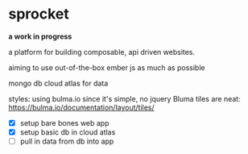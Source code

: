 # sprocket


**a work in progress**

a platform for building composable, api driven websites.

aiming to use out-of-the-box ember js as much as possible

mongo db cloud atlas for data

styles: using bulma.io since it's simple, no jquery
Bluma tiles are neat: https://bulma.io/documentation/layout/tiles/


- [x] setup bare bones web app
- [x] setup basic db in cloud atlas
- [ ] pull in data from db into app
